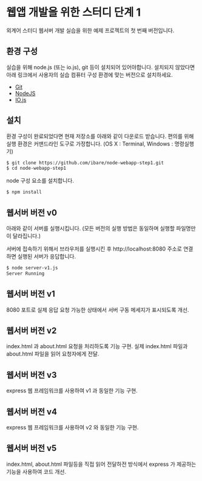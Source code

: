 웹앱 개발을 위한 스터디 단계 1
=====
외계어 스터디 웹서버 개발 실습을 위한 예제 프로젝트의 첫 번째 버전입니다.

## 환경 구성

실습을 위해 node.js (또는 io.js), git 등이 설치되어 있어야합니다. 설치되지 않았다면 아래 링크에서 사용자의 실습 컴퓨터 구성 환경에 맞는 버전으로 설치하세요.

* [Git](http://git-scm.com/download/)
* [NodeJS](https://nodejs.org/download/)
* [IO.js](https://iojs.org)

## 설치

환경 구성이 완료되었다면 현재 저장소를 아래와 같이 다운로드 받습니다. 편의를 위해 실행 환경은 커맨드라인 도구로 가정합니다. (OS X : Terminal, Windows : 명령실행기)

```bash
$ git clone https://github.com/ibare/node-webapp-step1.git
$ cd node-webapp-step1
```

node 구성 요소를 설치합니다.

```bash
$ npm install
```

## 웹서버 버전 v0

아래와 같이 서버를 실행시킵니다. (모든 버전의 실행 방법은 동일하며 실행할 파일명만이 달라집니다.)

서버에 접속하기 위해서 브라우저를 실행시킨 후 http://localhost:8080 주소로 연결하면 실행된 서버가 응답합니다.

```bash
$ node server-v1.js
Server Running
```

## 웹서버 버전 v1

8080 포트로 실제 응답 요청 가능한 상태에서 서버 구동 메세지가 표시되도록 개선.

## 웹서버 버전 v2

index.html 과 about.html 요청을 처리하도록 기능 구현.
실제 index.html 파일과 about.html 파일을 읽어 요청자에게 전달.

## 웹서버 버전 v3

express 웹 프레임워크를 사용하여 v1 과 동일한 기능 구현.

## 웹서버 버전 v4

express 웹 프레임워크를 사용하여 v2 와 동일한 기능 구현.

## 웹서버 버전 v5

index.html, about.html 파일등을 직접 읽어 전달하전 방식에서 express 가 제공하는 기능을 사용하여 코드 개선.
